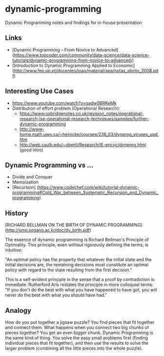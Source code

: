 # dynamic-programming
Dynamic Programming notes and findings for in-house presentation

Links
-----
* [Dynamic Programming – From Novice to Advanced] (https://www.topcoder.com/community/data-science/data-science-tutorials/dynamic-programming-from-novice-to-advanced/)
* [Introduction to Dynamic Programming Applied to Economic] (http://www.fep.up.pt/docentes/joao/material/aea/notas_pbrito_2008.pdf)


Interesting Use Cases
---------------------
* https://www.youtube.com/watch?v=qadw0BRKeMk
* Distribution of effort problem (Operational Research):
  * https://www.oxbridgenotes.co.uk/revision_notes/operational-research-lse-operational-research-techniques/samples/further-dynamic-programming
  * http://www-home.math.uwo.ca/~heinicke/courses/236_03/dynprog_virusex_upd.htm
  * http://web.csulb.edu/~obenli/Research/IE-encyc/dynprog.html (good intro)


Dynamic Programming vs ...
--------------------------
* Divide and Conquer
* Memoization
* [Recursion] (https://www.codechef.com/wiki/tutorial-dynamic-programming#Cold_War_between_Systematic_Recursion_and_Dynamic_programming)


History
-------
[RICHARD BELLMAN ON THE BIRTH OF DYNAMIC PROGRAMMING] (http://smo.sogang.ac.kr/doc/dy_birth.pdf)

The essence of dynamic programming is Richard Bellman's Principle of Optimality. This principle, even without rigorously defining the terms, is intuitive:

"An optimal policy has the property that whatever the initial state and the initial decisions are, the remaining decisions must constitute an optimal policy with regard to the state resulting from the first decision."

This is a self-evident principle in the sense that a proof by contradiction is immediate. Rutherford Aris restates the principle in more colloquial terms:
"If you don't do the best with what you have happened to have got, you will never do the best with what you should have had."


Analogy
-------
How do you put together a jigsaw puzzle?  You find pieces that fit together and connect them.  What happens when you connect two big chunks of pieces together?  You get an even bigger chunk. Dynamic Programming is the same kind of thing.  You solve the easy small problems first (finding individual pieces that fit together), and then use the results to solve the larger problem (combining all the little pieces into the whole puzzle).
